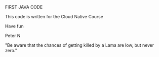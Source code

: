 FIRST JAVA CODE 

This code is written for the Cloud Native Course

Have fun

Peter N 

"Be aware that the chances of getting killed by a Lama are low, but never zero."

